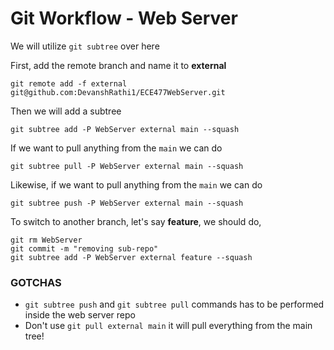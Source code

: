 # Git Workflow - Web Server

We will utilize `git subtree` over here

First, add the remote branch and name it to **external**
```
git remote add -f external git@github.com:DevanshRathi1/ECE477WebServer.git
```
Then we will add a subtree
```
git subtree add -P WebServer external main --squash
```
If we want to pull anything from the `main` we can do
```
git subtree pull -P WebServer external main --squash
```
Likewise, if we want to pull anything from the `main` we can do
```
git subtree push -P WebServer external main --squash
```
To switch to another branch, let's say **feature**, we should do,
```
git rm WebServer
git commit -m "removing sub-repo"
git subtree add -P WebServer external feature --squash
```

### GOTCHAS
* `git subtree push` and `git subtree pull` commands has to be performed inside the web server repo 
* Don't use `git pull external main` it will pull everything from the main tree!